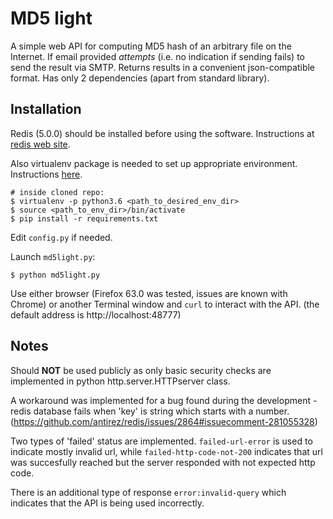 # MD5 light

A simple web API for computing MD5 hash of an arbitrary file on the Internet. If email provided *attempts* (i.e. no indication if sending fails) to send the result via SMTP. Returns results in a convenient json-compatible format.
Has only 2 dependencies (apart from standard library).

## Installation

Redis (5.0.0) should be installed before using the software. Instructions at [redis web site](https://redis.io/download#installation).

Also virtualenv package is needed to set up appropriate environment. Instructions [here](https://virtualenv.pypa.io/en/stable/installation/).


    # inside cloned repo:
    $ virtualenv -p python3.6 <path_to_desired_env_dir>
    $ source <path_to_env_dir>/bin/activate
    $ pip install -r requirements.txt

Edit `config.py` if needed.

Launch `md5light.py`:

    $ python md5light.py

Use either browser (Firefox 63.0 was tested, issues are known with Chrome) or another Terminal window and `curl` to interact with the API. (the default address is http://localhost:48777)

## Notes

Should **NOT** be used publicly as only basic security checks are implemented in python http.server.HTTPserver class.

A workaround was implemented for a bug found during the development - redis database fails when 'key' is string which starts with a number.  (https://github.com/antirez/redis/issues/2864#issuecomment-281055328)

Two types of 'failed' status are implemented. `failed-url-error` is used to indicate mostly invalid url, while `failed-http-code-not-200` indicates that url was succesfully reached but the server responded with not expected http code.

There is an additional type of response `error:invalid-query` which indicates that the API is being used incorrectly.